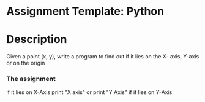 # Assignment Template: Python

# Description 
Given a point (x, y), write a program to find out if it lies on the X- 
axis, Y-axis or on the origin

### The assignment
if it lies on X-Axis print "X axis" or print "Y Axis" if it lies on Y-Axis
